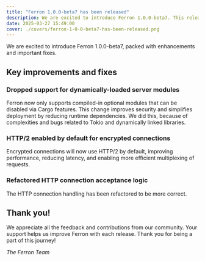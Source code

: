 ```yaml
---
title: "Ferron 1.0.0-beta7 has been released"
description: We are excited to introduce Ferron 1.0.0-beta7. This release brings several enhancements, and some important fixes.
date: 2025-03-27 15:49:00
cover: ./covers/ferron-1-0-0-beta7-has-been-released.png
---
```


We are excited to introduce Ferron 1.0.0-beta7, packed with enhancements and important fixes.

## Key improvements and fixes

### Dropped support for dynamically-loaded server modules

Ferron now only supports compiled-in optional modules that can be disabled via Cargo features. This change improves security and simplifies deployment by reducing runtime dependencies. We did this, because of complexities and bugs related to Tokio and dynamically linked libraries.

### HTTP/2 enabled by default for encrypted connections

Encrypted connections will now use HTTP/2 by default, improving performance, reducing latency, and enabling more efficient multiplexing of requests.

### Refactored HTTP connection acceptance logic

The HTTP connection handling has been refactored to be more correct.

## Thank you!

We appreciate all the feedback and contributions from our community. Your support helps us improve Ferron with each release. Thank you for being a part of this journey!

_The Ferron Team_
